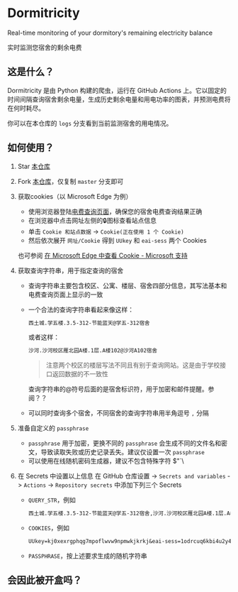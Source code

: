 # Dormitricity

Real-time monitoring of your dormitory's remaining electricity balance

实时监测您宿舍的剩余电费

## 这是什么？

Dormitricity 是由 Python 构建的爬虫，运行在 GitHub Actions 上。它以固定的时间间隔查询宿舍剩余电量，生成历史剩余电量和用电功率的图表，并预测电费将在何时耗尽。

你可以在本仓库的 `logs` 分支看到当前监测宿舍的用电情况。

## 如何使用？

1. Star [本仓库](https://github.com/KeithCoreDumped/Dormitricity)
2. Fork [本仓库](https://github.com/KeithCoreDumped/Dormitricity)，仅复制 `master` 分支即可
3. 获取cookies（以 Microsoft Edge 为例）

   - 使用浏览器登陆[电费查询页面](https://app.bupt.edu.cn/buptdf/wap/default/chong)，确保您的宿舍电费查询结果正确
   - 在浏览器中点击网址左侧的🔒图标查看站点信息
   - 单击 `Cookie 和站点数据` -> `Cookie(正在使用 1 个 Cookie)`
   - 然后依次展开 `网址/Cookie` 得到 `UUkey` 和 `eai-sess` 两个 Cookies

   也可参阅 [在 Microsoft Edge 中查看 Cookie - Microsoft 支持](https://support.microsoft.com/zh-cn/microsoft-edge/%E5%9C%A8-microsoft-edge-%E4%B8%AD%E6%9F%A5%E7%9C%8B-cookie-a7d95376-f2cd-8e4a-25dc-1de753474879)
4. 获取查询字符串，用于指定查询的宿舍

   - 查询字符串主要包含校区、公寓、楼层、宿舍四部分信息，其写法基本和电费查询页面上显示的一致
   - 一个合法的查询字符串看起来像这样：

     ```txt
     西土城.学五楼.3.5-312-节能蓝天@学五-312宿舍
     ```

     或者这样：

     ```txt
     沙河.沙河校区雁北园A楼.1层.A楼102@沙河A102宿舍
     ```

     > 注意两个校区的楼层写法不同且有别于查询网站。这是由于学校接口返回数据的不一致性
     >

     查询字符串的@符号后面的是宿舍标识符，用于加密和邮件提醒。参阅？？
   - 可以同时查询多个宿舍，不同宿舍的查询字符串用半角逗号 `,` 分隔
5. 准备自定义的 `passphrase`

   - `passphrase` 用于加密，更换不同的 `passphrase` 会生成不同的文件名和密文，导致读取失败或历史记录丢失。建议仅设置一次 `passphrase`
   - 可以使用在线随机密码生成器，建议不包含特殊字符 $"`\\
6. 在 Secrets 中设置以上信息
   在 GitHub 仓库设置 -> `Secrets and variables` -> `Actions` -> `Repository secrets` 中添加下列三个 Secrets

   - `QUERY_STR`，例如

     ```txt
     西土城.学五楼.3.5-312-节能蓝天@学五-312宿舍,沙河.沙河校区雁北园A楼.1层.A楼102@沙河A102宿舍
     ```
   - `COOKIES`，例如

     ```txt
     UUkey=kj0xexrgphqg7mpoflwvw9npmwkjkrkj&eai-sess=1odrcuq6kbi4u2y46ck7ak5q06
     ```
   - `PASSPHRASE`，按上述要求生成的随机字符串

## 会因此被开盒吗？
